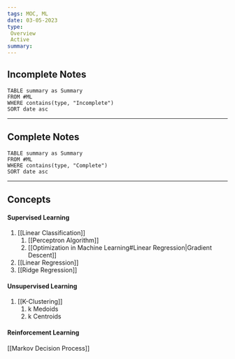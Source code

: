 ```yaml
---
tags: MOC, ML
date: 03-05-2023
type: 
 Overview
 Active
summary: 
---
```

## Incomplete Notes
```dataview
TABLE summary as Summary
FROM #ML
WHERE contains(type, "Incomplete")
SORT date asc
```

---

## Complete Notes

```dataview
TABLE summary as Summary
FROM #ML
WHERE contains(type, "Complete")
SORT date asc
```

---

## Concepts

#### Supervised Learning
1. [[Linear Classification]]
	1. [[Perceptron Algorithm]]
	2. [[Optimization in Machine Learning#Linear Regression|Gradient Descent]]
2. [[Linear Regression]]
3. [[Ridge Regression]]

#### Unsupervised Learning
1. [[K-Clustering]]
	1. k Medoids
	2. k Centroids

#### Reinforcement Learning
[[Markov Decision Process]]

